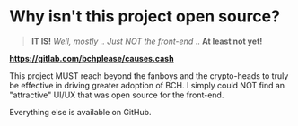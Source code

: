 # Why isn't this project open source?

> __IT IS!__ _Well, mostly .. Just NOT the front-end_ .. __At least not yet!__

__https://gitlab.com/bchplease/causes.cash__

This project MUST reach beyond the fanboys and the crypto-heads to truly be effective in driving greater adoption of BCH. I simply could NOT find an "attractive" UI/UX that was open source for the front-end.

Everything else is available on GitHub.
